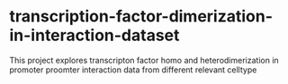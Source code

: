 # transcription-factor-dimerization-in-interaction-dataset
This project explores transcripton factor homo and heterodimerization in promoter proomter interaction data from different relevant celltype
